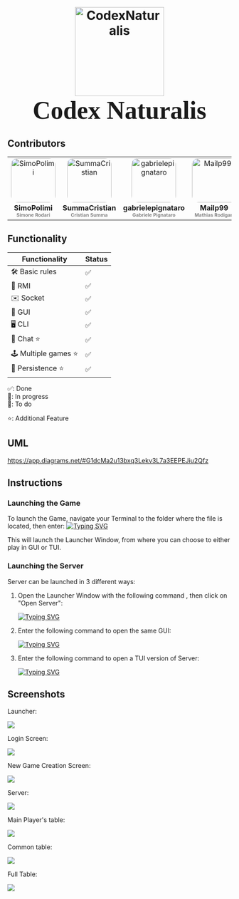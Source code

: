 <h1 align="center">
  <br>
  <img src = "https://github.com/SimoPolimi/ing-sw-2024-rodari-summa-rodigari-pignataro/assets/160849789/8062557e-70be-47f1-aac0-f393496d6ff2" alt="CodexNaturalis" width="200"></a>
  <br>
  <span style="font-family: 'Lucida Handwriting', cursive; font-size: 2em;">Codex Naturalis</span>
  <br>
</h1>

## Contributors

<table>
  <tr>
    <td align="center">
        <div style="width: 100px; height: 100px; border-radius: 15%; overflow: hidden;">
          <img src="https://github.com/SimoPolimi.png" width="100px" alt="SimoPolimi"/>
        </div>
        <a href="https://github.com/SimoPolimi">
            <div style="margin-top: 2px; font-size: 1.2em;">
            <sub><b>SimoPolimi</b></sub>
            </div>
        </a>
        <div style="margin-top: 0; color: grey; font-size: 0.8em;">
          <sub><b>Simone Rodari</b></sub>
        </div>
    </td>
    <td align="center">
        <div style="width: 100px; height: 100px; border-radius: 15%; overflow: hidden;">
            <img src="https://github.com/SummaCristian.png" width="100px;" alt="SummaCristian"/>
        </div>
        <a href="https://github.com/SummaCristian">
        <div style="margin-top: 2px; font-size: 1.2em;">
          <sub><b>SummaCristian</b></sub>
        </div>
      </a>
        <div style="margin-top: 0; color: grey; font-size: 0.8em;">
          <sub><b>Cristian Summa</b></sub>
        </div>
    </td>
    <td align="center">
        <div style="width: 100px; height: 100px; border-radius: 15%; overflow: hidden;">
            <img src="https://github.com/gabrielepignataro.png" width="100px;" alt="gabrielepignataro"/>
        </div>
        <a href="https://github.com/gabrielepignataro">
        <div style="margin-top: 2px; font-size: 1.2em;">
          <sub><b>gabrielepignataro</b></sub>
        </div>
      </a>
        <div style="margin-top: 0; color: grey; font-size: 0.8em;">
          <sub><b>Gabriele Pignataro</b></sub>
        </div>
    </td>
    <td align="center">
        <div style="width: 100px; height: 100px; border-radius: 15%; overflow: hidden;">
            <img src="https://github.com/Mailp99.png" width="100px;" alt="Mailp99"/>
        </div>
        <a href="https://github.com/Mailp99">
        <div style="margin-top: 2px; font-size: 1.2em;">
          <sub><b>Mailp99</b></sub>
        </div>
      </a>
        <div style="margin-top: 0; color: grey; font-size: 0.8em;">
          <sub><b>Mathias Rodigari</b></sub>
        </div>
    </td>
  </tr>
</table>



## Functionality
| Functionality       | Status    |
|---------------------|---------  |
| 🛠️ Basic rules      | ✅       |
| 🛜 RMI              | ✅       |
| ✉️ Socket           | ✅       |
| 🎨 GUI              | ✅       |
| 🖥️ CLI              | ✅       |
| 💬 Chat ⭐️          | ✅      |
| 🕹️ Multiple games ⭐️ | ✅     |
| 🔄 Persistence ⭐️   | ✅      |


✅: Done  
🚧: In progress  
📝: To do

⭐️: Additional Feature

## UML
https://app.diagrams.net/#G1dcMa2u13bxq3Lekv3L7a3EEPEJiu2Qfz

## Instructions

### Launching the Game
To launch the Game, navigate your Terminal to the folder where the file is located, then enter:
[![Typing SVG](https://readme-typing-svg.demolab.com?font=Fira+Code&size=14&pause=2000&color=6FCE76&vCenter=true&random=false&width=435&lines=java+-jar+GC42.jar)](https://git.io/typing-svg)

This will launch the Launcher Window, from where you can choose to either play in GUI or TUI.

### Launching the Server
Server can be launched in 3 different ways:
1. Open the Launcher Window with the following command , then click on "Open Server":

    [![Typing SVG](https://readme-typing-svg.demolab.com?font=Fira+Code&size=14&pause=2000&color=6FCE76&vCenter=true&random=false&width=160&height=20&lines=java+-jar+GC42.jar)](https://git.io/typing-svg)

2. Enter the following command to open the same GUI:

      [![Typing SVG](https://readme-typing-svg.demolab.com?font=Fira+Code&size=14&pause=2000&color=6FCE76&vCenter=true&random=false&width=220&height=20&lines=java+-jar+GC42.jar+server)](https://git.io/typing-svg)

3. Enter the following command to open a TUI version of Server:

      [![Typing SVG](https://readme-typing-svg.demolab.com?font=Fira+Code&size=14&pause=2000&color=6FCE76&vCenter=true&random=false&width=250&height=20&lines=java+-jar+GC42.jar+server_tui)](https://git.io/typing-svg)

## Screenshots
Launcher:

<img src="https://github.com/SimoPolimi/ing-sw-2024-rodari-summa-rodigari-pignataro/assets/160849789/e9148572-66b7-41d3-a799-b409fcbeb64f">

Login Screen:

<img src="https://github.com/SimoPolimi/ing-sw-2024-rodari-summa-rodigari-pignataro/assets/160849789/2d23ffd1-e85d-4fc0-a89e-59a33b27e560">

New Game Creation Screen:

<img src="https://github.com/SimoPolimi/ing-sw-2024-rodari-summa-rodigari-pignataro/assets/160849789/881a281b-9b86-4b93-9f88-3429550a555c">

Server:

<img src="https://github.com/SimoPolimi/ing-sw-2024-rodari-summa-rodigari-pignataro/assets/160849789/274400a2-c2d3-444a-af3c-0612f0df1015">

Main Player's table:

<img src="https://github.com/SimoPolimi/ing-sw-2024-rodari-summa-rodigari-pignataro/assets/160849789/fa3e9ae0-8bb7-4fe5-ad2f-9d767c99be06">


Common table:

<img src="https://github.com/SimoPolimi/ing-sw-2024-rodari-summa-rodigari-pignataro/assets/160849789/72abc57c-430a-4922-a63b-c1c1c828eefd">

Full Table:

<img src="https://github.com/SimoPolimi/ing-sw-2024-rodari-summa-rodigari-pignataro/assets/160849789/683bffaf-32a9-472e-9cd0-da01a2163fdc">
